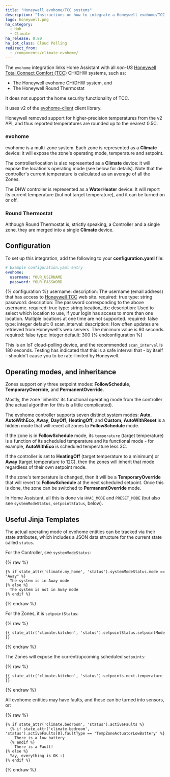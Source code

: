 ```yaml
---
title: "Honeywell evohome/TCC systems"
description: "Instructions on how to integrate a Honeywell evohome/TCC system with Home Assistant."
logo: honeywell.png
ha_category:
  - Hub
  - Climate
ha_release: 0.80
ha_iot_class: Cloud Polling
redirect_from:
  - /components/climate.evohome/
---
```


The `evohome` integration links Home Assistant with all _non-US_ [Honeywell Total Connect Comfort (TCC)](https://international.mytotalconnectcomfort.com/Account/Login) CH/DHW systems, such as:

- The Honeywell evohome CH/DHW system, and
- The Honeywell Round Thermostat

It does not support the home security functionality of TCC.

It uses v2 of the [evohome-client](https://github.com/watchforstock/evohome-client) client library.

Honeywell removed support for higher-precision temperatures from the v2 API, and thus reported temperatures are rounded up to the nearest 0.5C.

### evohome

evohome is a multi-zone system. Each zone is represented as a **Climate** device: it will expose the zone's operating mode, temperature and setpoint.

The controller/location is also represented as a **Climate** device: it will expose the location's operating mode (see below for details). Note that the controller's current temperature is calculated as an average of all the Zones.

The DHW controller is represented as a **WaterHeater** device: It will report its current temperature (but not target temperature), and it can be turned on or off.

### Round Thermostat

Although Round Thermostat is, strictly speaking, a Controller and a single zone, they are merged into a single **Climate** device.

## Configuration

To set up this integration, add the following to your **configuration.yaml** file:

```yaml
# Example configuration.yaml entry
evohome:
  username: YOUR_USERNAME
  password: YOUR_PASSWORD
```

{% configuration %}
username:
  description: The username (email address) that has access to [Honeywell TCC](https://international.mytotalconnectcomfort.com/Account/Login) web site.
  required: true
  type: string
password:
  description: The password corresponding to the above username.
  required: true
  type: string
location_idx:
  description: Used to select which location to use, if your login has access to more than one location. Multiple locations at one time are not supported.
  required: false
  type: integer
  default: 0
scan_interval:
  description: How often updates are retrieved from Honeywell's web servers. The minimum value is 60 seconds.
  required: false
  type: integer
  default: 300
{% endconfiguration %}

This is an IoT cloud-polling device, and the recommended `scan_interval` is 180 seconds. Testing has indicated that this is a safe interval that - by itself - shouldn't cause you to be rate-limited by Honeywell.

## Operating modes, and inheritance

Zones support only three setpoint modes: **FollowSchedule**, **TemporaryOverride**, and **PermanentOverride**.

Mostly, the zone 'inherits' its functional operating mode from the controller (the actual algorithm for this is a little complicated).

The evohome controller supports seven distinct system modes: **Auto**, **AutoWithEco**, **Away**, **DayOff**, **HeatingOff**, and **Custom**; **AutoWithReset** is a hidden mode that will revert all zones to **FollowSchedule** mode.

If the zone is in **FollowSchedule** mode, its `temperature` (target temperature) is a function of its scheduled temperature and its functional mode - for example, **AutoWithEco** is scheduled temperature less 3C.

If the controller is set to **HeatingOff** (target temperature to a minimum) or **Away** (target temperature to 12C), then the zones will inherit that mode regardless of their own setpoint mode.

If the zone's temperature is changed, then it will be a **TemporaryOverride** that will revert to **FollowSchedule** at the next scheduled setpoint. Once this is done, the zone can be switched to **PermanentOverride** mode.

In Home Assistant, all this is done via `HVAC_MODE` and `PRESET_MODE` (but also see `systemModeStatus`, `setpointStatus`, below).

## Useful Jinja Templates

The actual operating mode of evohome entities can be tracked via their state attributes, which includes a JSON data structure for the current state called `status`.

For the Controller, see `systemModeStatus`:

{% raw %}
```text
{% if state_attr('climate.my_home', 'status').systemModeStatus.mode == "Away" %}
  The system is in Away mode
{% else %}
  The system is not in Away mode
{% endif %}
```
{% endraw %}

For the Zones, it is `setpointStatus`:

{% raw %}
```text
{{ state_attr('climate.kitchen', 'status').setpointStatus.setpointMode }}
```
{% endraw %}

The Zones will expose the current/upcoming scheduled `setpoints`:

{% raw %}
```text
{{ state_attr('climate.kitchen', 'status').setpoints.next.temperature }}
```
{% endraw %}

All evohome entities may have faults, and these can be turned into sensors, or:

{% raw %}
```text
{% if state_attr('climate.bedroom', 'status').activeFaults %}
  {% if state_attr('climate.bedroom', 'status').activeFaults[0].faultType == 'TempZoneActuatorLowBattery' %}
    There is a low battery
  {% endif %}
    There is a Fault!
{% else %}
  Yay, everything is OK :)
{% endif %}
```
{% endraw %}
